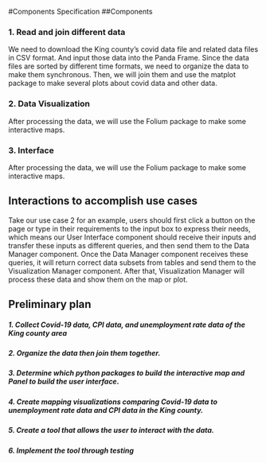 #Components Specification
##Components
### 1. Read and join different data
We need to download the King county’s covid data file and related data files in CSV format. And input those data into the Panda Frame. Since the data files are sorted by different time formats, we need to organize the data to make them synchronous. Then, we will join them and use the matplot package to make several plots about covid data and other data.
### 2. Data Visualization
After processing the data, we will use the Folium package to make some interactive maps.
### 3. Interface
After processing the data, we will use the Folium package to make some interactive maps.
## Interactions to accomplish use cases
Take our use case 2 for an example, users should first click a button on the page or type in their requirements to the input box to express their needs, which means our User Interface component should receive their inputs and transfer these inputs as different queries, and then send them to the Data Manager component. Once the Data Manager component receives these queries, it will return correct data subsets from tables and send them to the Visualization Manager component. After that, Visualization Manager will process these data and show them on the map or plot.
## Preliminary plan
##### 1. Collect Covid-19 data, CPI data, and unemployment rate data of the King county area
##### 2. Organize the data then join them together.
##### 3. Determine which python packages to build the interactive map and Panel to build the user interface.
##### 4. Create mapping visualizations comparing Covid-19 data to unemployment rate data and CPI data in the King county.
##### 5. Create a tool that allows the user to interact with the data.
##### 6. Implement the tool through testing